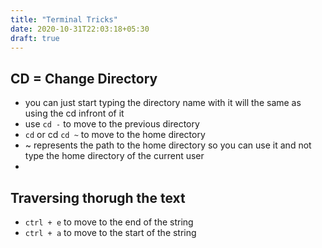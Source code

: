 ```yaml
---
title: "Terminal Tricks"
date: 2020-10-31T22:03:18+05:30
draft: true
---
```


## CD = Change Directory
- you can just start typing the directory name with it will the same as using the cd infront of it
- use `cd -` to move to the previous directory
- `cd` or cd `cd ~` to move to the home directory
- ~ represents the path to the home directory so you can use it and not type the home directory of the current user
- 



## Traversing thorugh the text
- `ctrl + e` to move to the end of the string
- `ctrl + a` to move to the start of the string


## 

